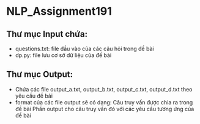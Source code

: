 # NLP_Assignment191
## Thư mục Input chứa:
- questions.txt: file đầu vào của các câu hỏi trong đề bài
- dp.py: file lưu cơ sở dữ liệu của đề bài
## Thư mục Output:
- Chứa các file output_a.txt, output_b.txt, output_c.txt, output_d.txt theo yêu cầu đề bài
- format của các file output sẽ có dạng:
    Câu truy vấn được chia ra trong đề bài
    Phần output cho câu truy vấn đó với các yêu cầu tương ứng của đề bài 